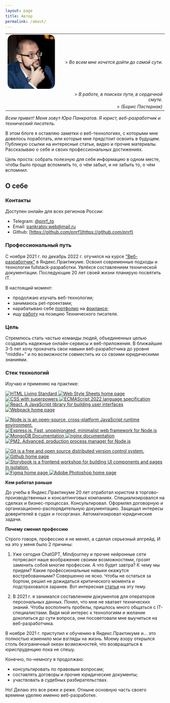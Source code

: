 ```yaml
---
layout: page
title: Автор
permalink: /about/
---
```

|||
|:------|------:|
|![Фотография автора сайта](/img/yup-photo.png)|> *Во всем мне хочется дойти до самой сути.*|
||> *В работе, в поисках пути, в сердечной смуте.*|
||> *(Борис Пастернак)*|

*Всем привет! Меня зовут Юра Панкратов.*
*Я юрист, веб-разработчик и технический писатель.*

В этом блоге я оставляю заметки о веб-технологиях, с которыми мне довелось поработать, или которые мне предстоит освоить в будущем. Публикую ссылки на интересные статьи, видео и прочие материалы. Рассказываю о себе и своих профессиональных достижениях.

Цель проста: собрать полезную для себя информацию в одном месте, чтобы было проще вспомнить то, о чём забыл, и не забыть то, о чём вспомнил.  

## О себе



### Контакты

Доступен онлайн для всех регионов России:

- Telegram: [@pnrf_tg](https://t.me/pnrf_tg)
- Email: pankratov.web@mail.ru
- Github: [https://github.com/pnrf](https://github.com/pnrf)

### Профессиональный путь

С ноября 2021 г. по декабрь 2022 г. отучился на курсе ["Веб-разработчик"](https://practicum.yandex.ru/web/) в Яндекс.Практикуме. Освоил современные подходы и технологии fullstack-разработки. Увлёкся составлением технической документации. Последующие 20 лет своей жизни планирую посвятить IT.

В настоящий момент:

- продолжаю изучать веб-технологии;
- занимаюсь pet-проектами;
- нарабатываю себе [портфолио](https://github.com/pnrf) на [фрилансе](https://freelance.habr.com/freelancers/pnrf);
- ищу [работу](https://career.habr.com/pnrf) на позицию Технического писателя.

### Цель

Стремлюсь стать частью команды людей, объединенных целью создавать надежные онлайн-сервисы и веб-приложения. В ближайшие 3-5 лет хочу прокачать свои навыки веб-разработчика до уровня "middle+" и по возможности совместить их со своими юридическими знаниями.

### Стек технологий

Изучаю и применяю на практике:

<p>
    <a href="https://html.spec.whatwg.org/multipage/" >
        <img src="https://img.shields.io/badge/HTML5-informational?style=flat&logo=html5&logoColor=white&labelColor=E34F26&color=4E4E4E" alt="HTML Living Standard" />
    </a>
    <a href="https://www.w3.org/Style/CSS/Overview.ru.html" >
        <img src="https://img.shields.io/badge/CSS3-informational?style=flat&logo=css3&logoColor=white&labelColor=1572B6&color=4E4E4E" alt="Web Style Sheets home page" />
    </a>
    <a href="https://sass-lang.su" >
        <img src="https://img.shields.io/badge/Sass-informational?style=flat&logo=SASS&logoColor=white&labelColor=FF69B4&color=4E4E4E" alt="CSS with superpowers" />
    </a>
    <a href="https://www.ecma-international.org/publications-and-standards/standards/ecma-262/" >
        <img src="https://img.shields.io/badge/JavaScript-informational?style=flat&logo=JavaScript&logoColor=white&labelColor=F7DF1E&color=4E4E4E" alt="ECMAScript 2022 language specification" />
    </a>
    <a href="https://ru.react.js.org/docs/getting-started.html" >
        <img src="https://img.shields.io/badge/React.js-informational?style=flat&logo=React&logoColor=white&labelColor=61dafb&color=4e4e4e" alt="React. A JavaScript library for building user interfaces" />
    </a>
    <a href="https://webpack.js.org" >
        <img src="https://img.shields.io/badge/Webpack-informational?style=flat&logo=webpack&logoColor=white&labelColor=8DD6F9&color=4E4E4E" alt="Webpack home page" />
    </a>
</p>
<p>
    <a href="https://nodejs.org/ru/" >
        <img src="https://img.shields.io/badge/Node.js-informational?style=flat&logo=Node.js&logoColor=white&labelColor=6DA55F&color=4E4E4E" alt="Node.js is an open-source, cross-platform JavaScript runtime environment." />
    </a>
    <a href="https://expressjs.com/ru/" >
        <img src="https://img.shields.io/badge/Express.js-informational?style=flat&logo=Express&logoColor=white&labelColor=404D59&color=4E4E4E" alt="Express.js. Fast, unopinionated, minimalist web framework for Node.js" />
    </a>
    <a href="https://www.mongodb.com/docs/" >
        <img src="https://img.shields.io/badge/MongoDB-informational?style=flat&logo=MongoDB&logoColor=white&labelColor=4EA94B&color=4E4E4E" alt="MongoDB Documentation" />
    </a>
    <a href="https://nginx.org/ru/docs/" >
        <img src="https://img.shields.io/badge/nginx-informational?style=flat&logo=nginx&logoColor=white&labelColor=009639&color=4E4E4E" alt="nginx documentation" />
    </a>
    <a href="https://pm2.keymetrics.io" >
        <img src="https://img.shields.io/badge/pm2-informational?style=flat&logo=pm2&logoColor=white&labelColor=2B037A&color=4E4E4E" alt="PM2. Advanced, production process manager for Node.js" />
    </a>
</p>
<p>
    <a href="https://git-scm.com/doc" >
        <img src="https://img.shields.io/badge/Git-informational?style=flat&logo=git&logoColor=white&labelColor=F05032&color=4E4E4E" alt="Git is a free and open source distributed version control system." />
    </a>
    <a href="https://github.com" >
        <img src="https://img.shields.io/badge/GitHub-informational?style=flat&logo=GitHub&logoColor=white&labelColor=181717&color=4E4E4E" alt="Github home page" />
    </a>
    <a href="https://storybook.js.org" >
        <img src="https://img.shields.io/badge/Storybook-informational?style=flat&logo=Storybook&logoColor=white&labelColor=FF4785&color=4E4E4E" alt="Storybook is a frontend workshop for building UI components and pages in isolation." />
    </a>
    <a href="https://www.figma.com" >
        <img src="https://img.shields.io/badge/Figma-informational?style=flat&logo=figma&logoColor=white&labelColor=F24E1E&color=4E4E4E" alt="Figma home page" />
    </a>
    <a href="http://www.adobe.com/ru/products/photoshop/family/" >
        <img src="https://img.shields.io/badge/Photoshop-informational?style=flat&logo=Adobe-Photoshop&logoColor=white&labelColor=31A8FF&color=4E4E4E" alt="Adobe Photoshop home page" />
    </a>
</p>

**Кем работал раньше**  

До учебы в Яндекс.Практикуме 20 лет отработал юристом в торгово-производственных и консалтинговых компаниях. Специализировался на сделках и бизнес-процессах. Консультировал. Оформлял договорную и организационно-распорядительную документацию. Защищал интересы доверителей в судах и госорганах. Автоматизировал юридические задачи.

**Почему сменил профессию**  

Строго говоря, профессию я не менял, а сделал серьезный апгрейд. И на это у меня было 2 причины:

1. Уже сегодня ChatGPT, Mindjourney и прочие нейронные сети потрясают наше воображение своими возможностями, грозят заменить собой многие профессии. А что будет завтра? К чему мы придем? Какие профессиональные навыки окажутся востребованными? Совершенно не ясно. Чтобы не остаться за бортом, решил не дожидаться критического момента и подстраховался заранее. Вот интересная [статья](https://defence-line.ru/news/zachem-yuristy-uchatsya-programmirovat-i-nado-li-eto-vam) на эту тему.

2. В 2021 г. я занимался составлением документов для операторов персональных данных. Понял, что мне не хватает технических знаний. Чтобы восполнить пробелы, пришлось много общаться с IT-специалистами. Видя мой интерес к технологиям и желание докопаться до сути вопроса, они посоветовали мне выучиться на веб-разработчика.

В ноябре 2021 г. приступил к обучению в Яндекс.Практикуме и... это полностью изменило мои взгляды на жизнь. Моему взору открылся столь безграничный океан возможностей, что возвращаться в юриспруденцию пока не спешу. 

Конечно, по-немногу я продолжаю:

- консультировать по правовым вопросам;
- составлять договоры и прочие юридические документы;
- участвовать в судебных разбирательствах.

Но! Делаю это все реже и реже. Отныне основную часть своего времени уделяю именно веб-разработке.
